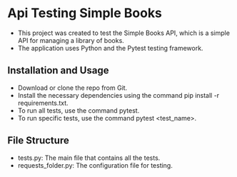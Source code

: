 # Api Testing Simple Books

* This project was created to test the Simple Books API, which is a simple API for managing a library of books. 
* The application uses Python and the Pytest testing framework.

## Installation and Usage

* Download or clone the repo from Git.
* Install the necessary dependencies using the command pip install -r requirements.txt.
* To run all tests, use the command pytest.
* To run specific tests, use the command pytest <test_name>.


## File Structure

* tests.py: The main file that contains all the tests.
* requests_folder.py: The configuration file for testing.

